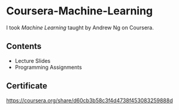 # Coursera-Machine-Learning
I took *Machine Learning* taught by Andrew Ng on Coursera. 

## Contents
* Lecture Slides 
* Programming Assignments

## Certificate
https://coursera.org/share/d60cb3b58c3f4d4738f453083259888d 
